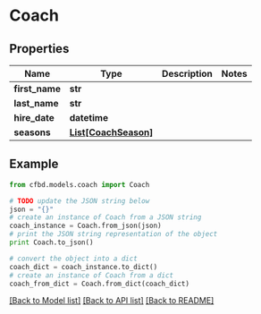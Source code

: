 # Coach


## Properties
Name | Type | Description | Notes
------------ | ------------- | ------------- | -------------
**first_name** | **str** |  | 
**last_name** | **str** |  | 
**hire_date** | **datetime** |  | 
**seasons** | [**List[CoachSeason]**](CoachSeason.md) |  | 

## Example

```python
from cfbd.models.coach import Coach

# TODO update the JSON string below
json = "{}"
# create an instance of Coach from a JSON string
coach_instance = Coach.from_json(json)
# print the JSON string representation of the object
print Coach.to_json()

# convert the object into a dict
coach_dict = coach_instance.to_dict()
# create an instance of Coach from a dict
coach_from_dict = Coach.from_dict(coach_dict)
```
[[Back to Model list]](../README.md#documentation-for-models) [[Back to API list]](../README.md#documentation-for-api-endpoints) [[Back to README]](../README.md)


